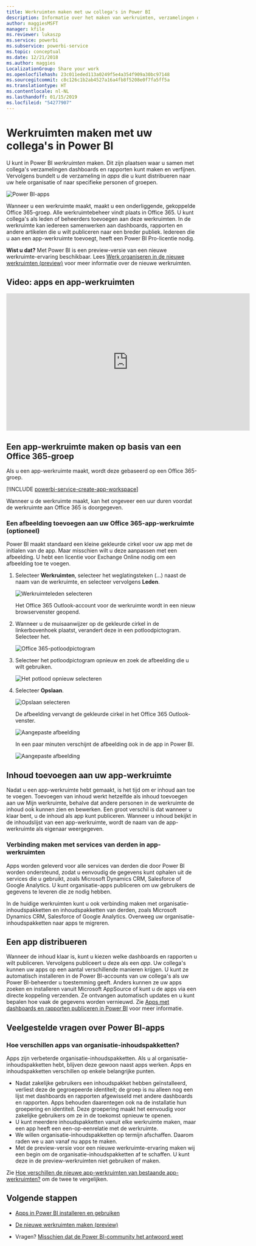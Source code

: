 ```yaml
---
title: Werkruimten maken met uw collega's in Power BI
description: Informatie over het maken van werkruimten, verzamelingen dashboards en rapporten die zijn gemaakt om belangrijke statistieken voor uw organisatie te bieden.
author: maggiesMSFT
manager: kfile
ms.reviewer: lukaszp
ms.service: powerbi
ms.subservice: powerbi-service
ms.topic: conceptual
ms.date: 12/21/2018
ms.author: maggies
LocalizationGroup: Share your work
ms.openlocfilehash: 23c011eded113a0249f5e4a354f909a30bc97148
ms.sourcegitcommit: c8c126c1b2ab4527a16a4fb8f5208e0f7fa5ff5a
ms.translationtype: HT
ms.contentlocale: nl-NL
ms.lasthandoff: 01/15/2019
ms.locfileid: "54277907"
---
```

# <a name="create-workspaces-with-your-colleagues-in-power-bi"></a>Werkruimten maken met uw collega's in Power BI

U kunt in Power BI *werkruimten* maken. Dit zijn plaatsen waar u samen met collega's verzamelingen dashboards en rapporten kunt maken en verfijnen. Vervolgens bundelt u de verzameling in *apps* die u kunt distribueren naar uw hele organisatie of naar specifieke personen of groepen. 

![Power BI-apps](media/service-create-workspaces/power-bi-apps-left-nav.png)

Wanneer u een werkruimte maakt, maakt u een onderliggende, gekoppelde Office 365-groep. Alle werkruimtebeheer vindt plaats in Office 365. U kunt collega's als leden of beheerders toevoegen aan deze werkruimten. In de werkruimte kan iedereen samenwerken aan dashboards, rapporten en andere artikelen die u wilt publiceren naar een breder publiek. Iedereen die u aan een app-werkruimte toevoegt, heeft een Power BI Pro-licentie nodig. 

**Wist u dat?** Met Power BI is een preview-versie van een nieuwe werkruimte-ervaring beschikbaar. Lees [Werk organiseren in de nieuwe werkruimten (preview)](service-new-workspaces.md) voor meer informatie over de nieuwe werkruimten. 

## <a name="video-apps-and-app-workspaces"></a>Video: apps en app-werkruimten
<iframe width="640" height="360" src="https://www.youtube.com/embed/Ey5pyrr7Lk8?showinfo=0" frameborder="0" allowfullscreen></iframe>

## <a name="create-an-app-workspace-based-on-an-office-365-group"></a>Een app-werkruimte maken op basis van een Office 365-groep

Als u een app-werkruimte maakt, wordt deze gebaseerd op een Office 365-groep.

[!INCLUDE [powerbi-service-create-app-workspace](./includes/powerbi-service-create-app-workspace.md)]

Wanneer u de werkruimte maakt, kan het ongeveer een uur duren voordat de werkruimte aan Office 365 is doorgegeven. 

### <a name="add-an-image-to-your-office-365-app-workspace-optional"></a>Een afbeelding toevoegen aan uw Office 365-app-werkruimte (optioneel)
Power BI maakt standaard een kleine gekleurde cirkel voor uw app met de initialen van de app. Maar misschien wilt u deze aanpassen met een afbeelding. U hebt een licentie voor Exchange Online nodig om een afbeelding toe te voegen.

1. Selecteer **Werkruimten**, selecteer het weglatingsteken (...) naast de naam van de werkruimte, en selecteer vervolgens **Leden**. 
   
     ![Werkruimteleden selecteren](media/service-create-distribute-apps/power-bi-apps-workspace-members.png)
   
    Het Office 365 Outlook-account voor de werkruimte wordt in een nieuw browservenster geopend.
2. Wanneer u de muisaanwijzer op de gekleurde cirkel in de linkerbovenhoek plaatst, verandert deze in een potloodpictogram. Selecteer het.
   
     ![Office 365-potloodpictogram](media/service-create-distribute-apps/power-bi-apps-workspace-edit-image.png)
3. Selecteer het potloodpictogram opnieuw en zoek de afbeelding die u wilt gebruiken.
   
     ![Het potlood opnieuw selecteren](media/service-create-distribute-apps/power-bi-apps-workspace-edit-group.png)

4. Selecteer **Opslaan**.
   
     ![Opslaan selecteren](media/service-create-distribute-apps/power-bi-apps-workspace-save-image.png)
   
    De afbeelding vervangt de gekleurde cirkel in het Office 365 Outlook-venster. 
   
     ![Aangepaste afbeelding](media/service-create-distribute-apps/power-bi-apps-workspace-image-in-office-365.png)
   
    In een paar minuten verschijnt de afbeelding ook in de app in Power BI.
   
     ![Aangepaste afbeelding](media/service-create-distribute-apps/power-bi-apps-image.png)

## <a name="add-content-to-your-app-workspace"></a>Inhoud toevoegen aan uw app-werkruimte

Nadat u een app-werkruimte hebt gemaakt, is het tijd om er inhoud aan toe te voegen. Toevoegen van inhoud werkt hetzelfde als inhoud toevoegen aan uw Mijn werkruimte, behalve dat andere personen in de werkruimte de inhoud ook kunnen zien en bewerken. Een groot verschil is dat wanneer u klaar bent, u de inhoud als app kunt publiceren. Wanneer u inhoud bekijkt in de inhoudslijst van een app-werkruimte, wordt de naam van de app-werkruimte als eigenaar weergegeven.

### <a name="connect-to-third-party-services-in-app-workspaces"></a>Verbinding maken met services van derden in app-werkruimten

Apps worden geleverd voor alle services van derden die door Power BI worden ondersteund, zodat u eenvoudig de gegevens kunt ophalen uit de services die u gebruikt, zoals Microsoft Dynamics CRM, Salesforce of Google Analytics. U kunt organisatie-apps publiceren om uw gebruikers de gegevens te leveren die ze nodig hebben.

In de huidige werkruimten kunt u ook verbinding maken met organisatie-inhoudspakketten en inhoudspakketten van derden, zoals Microsoft Dynamics CRM, Salesforce of Google Analytics. Overweeg uw organisatie-inhoudspakketten naar apps te migreren.

## <a name="distribute-an-app"></a>Een app distribueren

Wanneer de inhoud klaar is, kunt u kiezen welke dashboards en rapporten u wilt publiceren. Vervolgens publiceert u deze als een *app*. Uw collega's kunnen uw apps op een aantal verschillende manieren krijgen. U kunt ze automatisch installeren in de Power BI-accounts van uw collega's als uw Power BI-beheerder u toestemming geeft. Anders kunnen ze uw apps zoeken en installeren vanuit Microsoft AppSource of kunt u de apps via een directe koppeling verzenden. Ze ontvangen automatisch updates en u kunt bepalen hoe vaak de gegevens worden vernieuwd. Zie [Apps met dashboards en rapporten publiceren in Power BI](service-create-distribute-apps.md) voor meer informatie.

## <a name="power-bi-apps-faq"></a>Veelgestelde vragen over Power BI-apps

### <a name="how-are-apps-different-from-organizational-content-packs"></a>Hoe verschillen apps van organisatie-inhoudspakketten?
Apps zijn verbeterde organisatie-inhoudspakketten. Als u al organisatie-inhoudspakketten hebt, blijven deze gewoon naast apps werken. Apps en inhoudspakketten verschillen op enkele belangrijke punten. 

* Nadat zakelijke gebruikers een inhoudspakket hebben geïnstalleerd, verliest deze de gegroepeerde identiteit; de groep is nu alleen nog een lijst met dashboards en rapporten afgewisseld met andere dashboards en rapporten. Apps behouden daarentegen ook na de installatie hun groepering en identiteit. Deze groepering maakt het eenvoudig voor zakelijke gebruikers om ze in de toekomst opnieuw te openen.
* U kunt meerdere inhoudspakketten vanuit elke werkruimte maken, maar een app heeft een een-op-eenrelatie met de werkruimte. 
* We willen organisatie-inhoudspakketten op termijn afschaffen. Daarom raden we u aan vanaf nu apps te maken.  
* Met de preview-versie voor een nieuwe werkruimte-ervaring maken wij een begin om de organisatie-inhoudspakketten af te schaffen. U kunt deze in de preview-werkruimten niet gebruiken of maken.

Zie [Hoe verschillen de nieuwe app-werkruimten van bestaande app-werkruimten?](service-new-workspaces.md#how-are-the-new-workspaces-different-from-current-workspaces) om de twee te vergelijken. 

## <a name="next-steps"></a>Volgende stappen
* [Apps in Power BI installeren en gebruiken](service-create-distribute-apps.md)
- [De nieuwe werkruimten maken (preview)](service-create-the-new-workspaces.md)
* Vragen? [Misschien dat de Power BI-community het antwoord weet](http://community.powerbi.com/)
